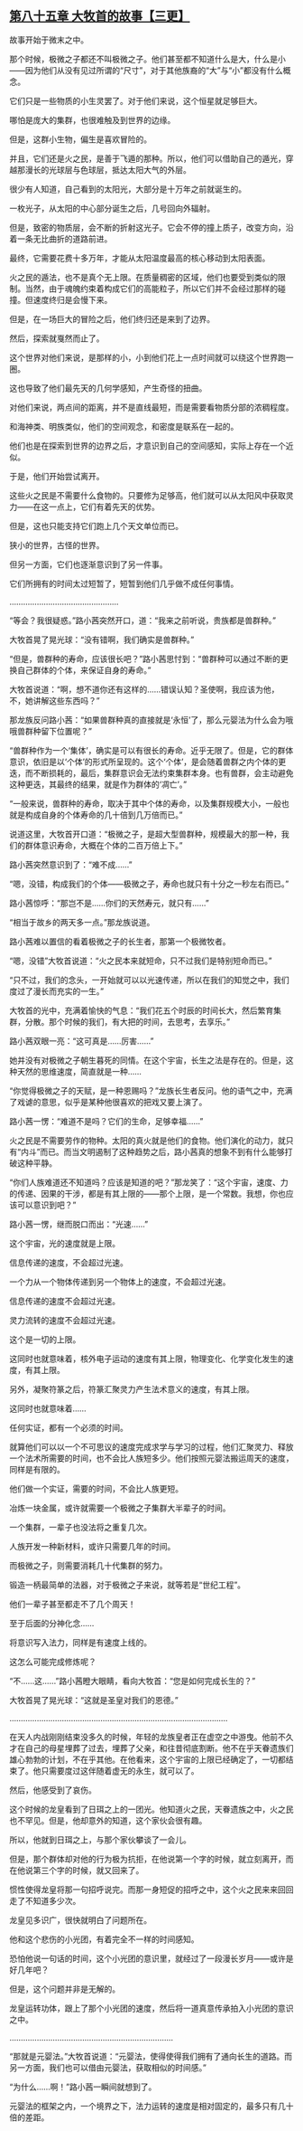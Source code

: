 ## [第八十五章 大牧首的故事【三更】](https://www.xxbiquge.com/11_11207/9241893.html)


  故事开始于微末之中。

  那个时候，极微之子都还不叫极微之子。他们甚至都不知道什么是大，什么是小——因为他们从没有见过所谓的“尺寸”，对于其他族裔的“大”与“小”都没有什么概念。

  它们只是一些物质的小生灵罢了。对于他们来说，这个恒星就足够巨大。

  哪怕是庞大的集群，也很难触及到世界的边缘。

  但是，这群小生物，偏生是喜欢冒险的。

  并且，它们还是火之民，是善于飞遁的那种。所以，他们可以借助自己的遁光，穿越那漫长的光球层与色球层，抵达太阳大气的外层。

  很少有人知道，自己看到的太阳光，大部分是十万年之前就诞生的。

  一枚光子，从太阳的中心部分诞生之后，几号回向外辐射。

  但是，致密的物质层，会不断的折射这光子。它会不停的撞上质子，改变方向，沿着一条无比曲折的道路前进。

  最终，它需要花费十多万年，才能从太阳温度最高的核心移动到太阳表面。

  火之民的遁法，也不是真个无上限。在质量稠密的区域，他们也要受到类似的限制。当然，由于魂魄约束着构成它们的高能粒子，所以它们并不会经过那样的碰撞。但速度终归是会慢下来。

  但是，在一场巨大的冒险之后，他们终归还是来到了边界。

  然后，探索就戛然而止了。

  这个世界对他们来说，是那样的小，小到他们花上一点时间就可以绕这个世界跑一圈。

  这也导致了他们最先天的几何学感知，产生奇怪的扭曲。

  对他们来说，两点间的距离，并不是直线最短，而是需要看物质分部的浓稠程度。

  和海神类、明族类似，他们的空间观念，和密度是联系在一起的。

  他们也是在探索到世界的边界之后，才意识到自己的空间感知，实际上存在一个近似。

  于是，他们开始尝试离开。

  这些火之民是不需要什么食物的。只要修为足够高，他们就可以从太阳风中获取灵力——在这一点上，它们有着先天的优势。

  但是，这也只能支持它们跑上几个天文单位而已。

  狭小的世界，古怪的世界。

  但另一方面，它们也逐渐意识到了另一件事。

  它们所拥有的时间太过短暂了，短暂到他们几乎做不成任何事情。

  …………………………………………

  “等会？我很疑惑。”路小茜突然开口，道：“我来之前听说，贵族都是兽群种。”

  大牧首晃了晃光球：“没有错啊，我们确实是兽群种。”

  “但是，兽群种的寿命，应该很长吧？”路小茜思忖到：“兽群种可以通过不断的更换自己群体的个体，来保证自身的寿命。”

  大牧首说道：“啊，想不道你还有这样的……错误认知？圣使啊，我应该为他，不，她讲解这些东西吗？”

  那龙族反问路小茜：“如果兽群种真的直接就是‘永恒’了，那么元婴法为什么会为哦哦兽群种留下位置呢？”

  “兽群种作为一个‘集体’，确实是可以有很长的寿命。近乎无限了。但是，它的群体意识，依旧是以‘个体’的形式所呈现的。这个‘个体’，是会随着兽群之内个体的更迭，而不断损耗的，最后，集群意识会无法约束集群本身。也有兽群，会主动避免这种更迭，其最终的结果，就是作为群体的‘凋亡’。”

  “一般来说，兽群种的寿命，取决于其中个体的寿命，以及集群规模大小，一般也就是构成自身的个体寿命的几十倍到几万倍而已。”

  说道这里，大牧首开口道：“极微之子，是超大型兽群种，规模最大的那一种，我们的群体意识寿命，大概在个体的二百万倍上下。”

  路小茜突然意识到了：“难不成……”

  “嗯，没错，构成我们的个体——极微之子，寿命也就只有十分之一秒左右而已。”

  路小茜惊呼：“那岂不是……你们的天然寿元，就只有……”

  “相当于故乡的两天多一点。”那龙族说道。

  路小茜难以置信的看着极微之子的长生者，那第一个极微牧者。

  “嗯，没错”大牧首说道：“火之民本来就短命，只不过我们是特别短命而已。”

  “只不过，我们的念头，一开始就可以以光速传递，所以在我们的知觉之中，我们度过了漫长而充实的一生。”

  大牧首的光中，充满着愉快的气息：“我们花五个时辰的时间长大，然后繁育集群，分散。那个时候的我们，有大把的时间，去思考，去享乐。”

  路小茜双眼一亮：“这可真是……厉害……”

  她并没有对极微之子朝生暮死的同情。在这个宇宙，长生之法是存在的。但是，这种天然的思维速度，简直就是一种……

  “你觉得极微之子的天赋，是一种恩赐吗？”龙族长生者反问。他的语气之中，充满了戏谑的意思，似乎是某种他很喜欢的把戏又要上演了。

  路小茜一愣：“难道不是吗？它们的生命，足够幸福……”

  火之民是不需要劳作的物种。太阳的真火就是他们的食物。他们演化的动力，就只有“内斗”而已。而当文明遏制了这种趋势之后，路小茜真的想象不到有什么能够打破这种平静。

  “你们人族难道还不知道吗？应该是知道的吧？”那龙笑了：“这个宇宙，速度、力的传递、因果的干涉，都是有其上限的——那个上限，是一个常数。我想，你也应该可以意识到吧？”

  路小茜一愣，继而脱口而出：“光速……”

  这个宇宙，光的速度就是上限。

  信息传递的速度，不会超过光速。

  一个力从一个物体传递到另一个物体上的速度，不会超过光速。

  信息传递的速度不会超过光速。

  灵力流转的速度不会超过光速。

  这个是一切的上限。

  这同时也就意味着，核外电子运动的速度有其上限，物理变化、化学变化发生的速度，有其上限。

  另外，凝聚符篆之后，符篆汇聚灵力产生法术意义的速度，有其上限。

  这同时也就意味着……

  任何实证，都有一个必须的时间。

  就算他们可以以一个不可思议的速度完成求学与学习的过程，他们汇聚灵力、释放一个法术所需要的时间，也不会比人族短多少。他们按照元婴法搬运周天的速度，同样是有限的。

  他们做一个实证，需要的时间，不会比人族更短。

  冶炼一块金属，或许就需要一个极微之子集群大半辈子的时间。

  一个集群，一辈子也没法将之重复几次。

  人族开发一种新材料，或许只需要几年的时间。

  而极微之子，则需要消耗几十代集群的努力。

  锻造一柄最简单的法器，对于极微之子来说，就等若是“世纪工程”。

  他们一辈子甚至都走不了几个周天！

  至于后面的分神化念……

  将意识写入法力，同样是有速度上线的。

  这怎么可能完成修炼呢？

  “不……这……”路小茜瞪大眼睛，看向大牧首：“您是如何完成长生的？”

  大牧首晃了晃光球：“这就是圣皇对我们的恩德。”

  ……………………………………………………………………………………

  在天人内战刚刚结束没多久的时候，年轻的龙族皇者正在虚空之中游曳。他前不久才在自己的母星埋葬了过去，埋葬了父亲，和往昔彻底割断。他不在乎天眷遗族们雄心勃勃的计划，不在乎其他。在他看来，这个宇宙的上限已经确定了，一切都结束了。他只需要度过这伴随着虚无的永生，就可以了。

  然后，他感受到了哀伤。

  这个时候的龙皇看到了日珥之上的一团光。他知道火之民，天眷遗族之中，火之民也不罕见。但是，他却意外的知道，这个家伙会很有趣。

  所以，他就到日珥之上，与那个家伙攀谈了一会儿。

  但是，那个群体却对他的行为极为抗拒，在他说第一个字的时候，就立刻离开，而在他说第三个字的时候，就又回来了。

  惯性使得龙皇将那一句招呼说完。而那一身短促的招呼之中，这个火之民来来回回走了不知道多少次。

  龙皇见多识广，很快就明白了问题所在。

  他和这个悲伤的小光团，有着完全不一样的时间感知。

  恐怕他说一句话的时间，这个小光团的意识里，就经过了一段漫长岁月——或许是好几年吧？

  但是，这个问题并非是无解的。

  龙皇运转功体，跟上了那个小光团的速度，然后将一道真意传承拍入小光团的意识之中。

  ………………………………………………………………

  “那就是元婴法。”大牧首说道：“元婴法，使得使得我们拥有了通向长生的道路。而另一方面，我们也可以借由元婴法，获取相似的时间感。”

  “为什么……啊！”路小茜一瞬间就想到了。

  元婴法的框架之内，一个境界之下，法力运转的速度是相对固定的，最多只有几十倍的差距。
